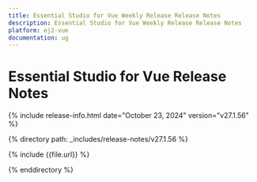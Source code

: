 ```yaml
---
title: Essential Studio for Vue Weekly Release Release Notes  
description: Essential Studio for Vue Weekly Release Release Notes  
platform: ej2-vue
documentation: ug
---
```


# Essential Studio for Vue  Release Notes  

{% include release-info.html date="October 23, 2024"  version="v27.1.56" %}

{% directory path: _includes/release-notes/v27.1.56 %}

{% include {{file.url}} %}

{% enddirectory %}